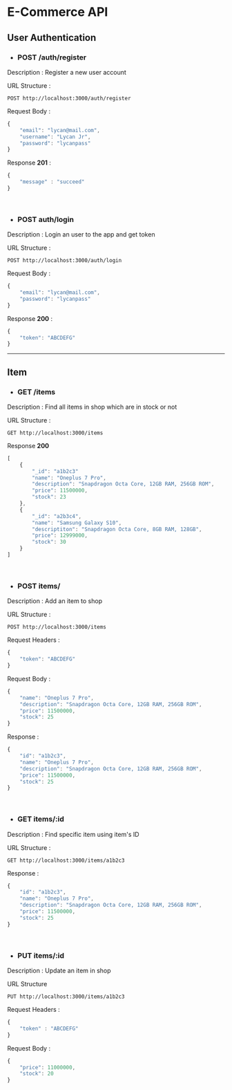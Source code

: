 # E-Commerce API

## User Authentication

* ### POST **/auth/register**

Description : Register a new user account <br>

URL Structure :

    POST http://localhost:3000/auth/register

Request Body :

```js
{
    "email": "lycan@mail.com",
    "username": "Lycan Jr",
    "password": "lycanpass"
}
```

Response **201** :

```js
{
    "message" : "succeed"
}
```

<br>

* ### POST **auth/login**

Description : Login an user to the app and get token

URL Structure :

    POST http://localhost:3000/auth/login

Request Body : 

```js
{
    "email": "lycan@mail.com",
    "password": "lycanpass"
}
```

Response **200** : 

```js
{
    "token": "ABCDEFG"
}
```

***

## Item

* ### GET **/items**

Description : Find all items in shop which are in stock or not

URL Structure :

    GET http://localhost:3000/items

Response **200**

```js
[
    {
        "_id": "a1b2c3"
        "name": "Oneplus 7 Pro",
        "description": "Snapdragon Octa Core, 12GB RAM, 256GB ROM",
        "price": 11500000,
        "stock": 23
    },
    {
        "_id": "a2b3c4",
        "name": "Samsung Galaxy S10",
        "descriptiton": "Snapdragon Octa Core, 8GB RAM, 128GB",
        "price": 12999000,
        "stock": 30
    }
]
```

<br>

* ### POST **items/**

Description : Add an item to shop

URL Structure : 

    POST http://localhost:3000/items

Request Headers : 

```js
{
    "token": "ABCDEFG"
}
```

Request Body : 

```js
{
    "name": "Oneplus 7 Pro",
    "description": "Snapdragon Octa Core, 12GB RAM, 256GB ROM",
    "price": 11500000,
    "stock": 25
}
```

Response : 

```js
{
    "id": "a1b2c3",
    "name": "Oneplus 7 Pro",
    "description": "Snapdragon Octa Core, 12GB RAM, 256GB ROM",
    "price": 11500000,
    "stock": 25
}
```

<br>

* ### GET **items/:id**

Description : Find specific item using item's ID

URL Structure : 

    GET http://localhost:3000/items/a1b2c3

Response : 

```js
{
    "id": "a1b2c3",
    "name": "Oneplus 7 Pro",
    "description": "Snapdragon Octa Core, 12GB RAM, 256GB ROM",
    "price": 11500000,
    "stock": 25
}
```

<br>

* ### PUT **items/:id**

Description : Update an item in shop

URL Structure

    PUT http://localhost:3000/items/a1b2c3

Request Headers :

```js
{
    "token" : "ABCDEFG"
}
```

Request Body : 
```js
{
    "price": 11000000,
    "stock": 20
}
```

